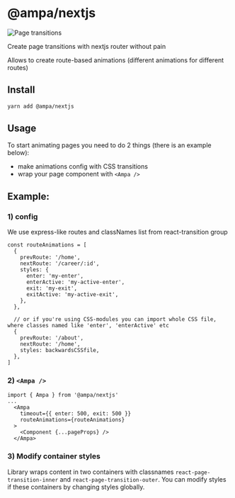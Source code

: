 # @ampa/nextjs

![Page transitions](https://media.giphy.com/media/4TvtsH44oz39uEnEKf/giphy.gif)

Сreate page transitions with nextjs router without pain

Allows to create route-based animations (different animations for different routes)

## Install

```sh
yarn add @ampa/nextjs
```

## Usage

To start animating pages you need to do 2 things (there is an example below):

- make animations config with CSS transitions
- wrap your page component with `<Ampa />`

## Example:

### 1) config

We use express-like routes and classNames list from react-transition group

```
const routeAnimations = [
  {
    prevRoute: '/home',
    nextRoute: '/career/:id',
    styles: {
      enter: 'my-enter',
      enterActive: 'my-active-enter',
      exit: 'my-exit',
      exitActive: 'my-active-exit',
    },
  },

  // or if you're using CSS-modules you can import whole CSS file, where classes named like 'enter', 'enterActive' etc
  {
    prevRoute: '/about',
    nextRoute: '/home',
    styles: backwardsCSSfile,
  },
]
```

### 2) `<Ampa />`

```
import { Ampa } from '@ampa/nextjs'
...
  <Ampa
    timeout={{ enter: 500, exit: 500 }}
    routeAnimations={routeAnimations}
  >
    <Component {...pageProps} />
  </Ampa>
```

### 3) Modify container styles

Library wraps content in two containers with classnames `react-page-transition-inner` and `react-page-transition-outer`.
You can modify styles if these containers by changing styles globally.

